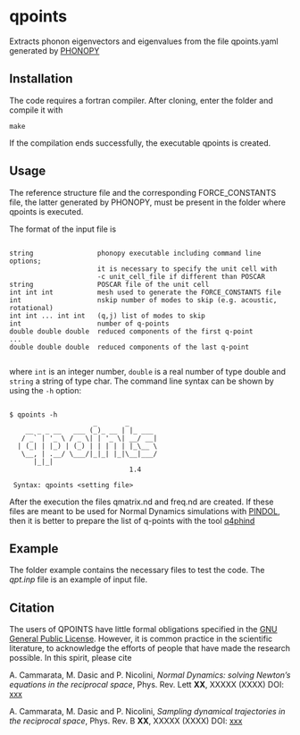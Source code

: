 # qpoints

Extracts phonon eigenvectors and eigenvalues from the file qpoints.yaml generated by [PHONOPY]( https://phonopy.github.io/phonopy)

## Installation

The code requires a fortran compiler. After cloning, enter the folder and compile it with

`make`

If the compilation ends successfully, the executable qpoints is created.

## Usage

The reference structure file and the corresponding FORCE_CONSTANTS file, the latter generated by PHONOPY, must be present in the folder where qpoints is executed.

The format of the input file is


```

string                phonopy executable including command line options;
                      it is necessary to specify the unit cell with 
                      -c unit_cell_file if different than POSCAR
string                POSCAR file of the unit cell
int int int           mesh used to generate the FORCE_CONSTANTS file
int                   nskip number of modes to skip (e.g. acoustic, rotational)
int int ... int int   (q,j) list of modes to skip
int                   number of q-points
double double double  reduced components of the first q-point
...
double double double  reduced components of the last q-point


```

where `int` is an integer number, `double` is a real number of type double and `string` a string of type char. The command line syntax can be shown by using the `-h` option:

```

$ qpoints -h
                     _       _        
    __ _ _ __   ___ (_)_ __ | |_ ___  
   / _` | '_ \ / _ \| | '_ \| __/ __| 
  | (_| | |_) | (_) | | | | | |_\__ \ 
   \__, | .__/ \___/|_|_| |_|\__|___/ 
      |_|_|                           
                              1.4

 Syntax: qpoints <setting file>

```

After the execution the files qmatrix.nd and freq.nd are created. If these files are meant to be used for Normal Dynamics simulations with [PINDOL](https://github.com/acammarat/pindol/tree/main/pindol), then it is better to prepare the list of q-points with the tool [q4phind](https://github.com/acammarat/pindol/tree/main/q4phind)

## Example

The folder example contains the necessary files to test the code. The *qpt.inp* file is an example of input file. 

## Citation

The users of QPOINTS have little formal obligations specified in the [GNU General Public License](http://www.gnu.org/copyleft/gpl.txt).
However, it is common practice in the scientific literature, to acknowledge the efforts of people that have made the research possible.
In this spirit, please cite


A. Cammarata, M. Dasic and P. Nicolini, *Normal Dynamics: solving Newton’s equations in the reciprocal space*, Phys. Rev. Lett **XX**, XXXXX (XXXX) DOI: [xxx](https://doi.org/10.1103/xxx)

A. Cammarata, M. Dasic and P. Nicolini, *Sampling dynamical trajectories in the reciprocal space*, Phys. Rev. B **XX**, XXXXX (XXXX) DOI: [xxx](https://doi.org/10.1103/xxx)

